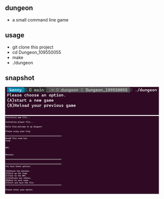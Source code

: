 ## dungeon
- a small command line game

## usage
- git clone this project
- cd Dungeon_109550055
- make
- ./dungeon

## snapshot

![1](./snapshots/img1.png)
![2](./snapshots/img2.png)